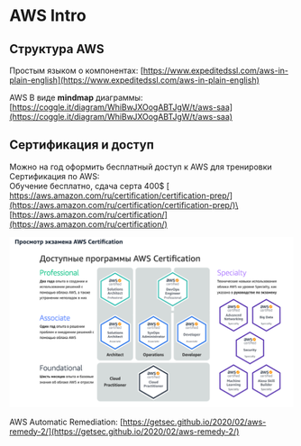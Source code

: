 # AWS Intro

## Структура AWS

Простым языком о компонентах: [https://www.expeditedssl.com/aws-in-plain-english](https://www.expeditedssl.com/aws-in-plain-english)

AWS В виде **mindmap** диаграммы: [https://coggle.it/diagram/WhiBwJXOogABTJgW/t/aws-saa](https://coggle.it/diagram/WhiBwJXOogABTJgW/t/aws-saa)

## Сертификация и доступ

Можно на год оформить бесплатный доступ к AWS для тренировки\
Сертификация по AWS:\
Обучение бесплатно, сдача серта 400$ [\
https://aws.amazon.com/ru/certification/certification-prep/](https://aws.amazon.com/ru/certification/certification-prep/)\
[https://aws.amazon.com/ru/certification/](https://aws.amazon.com/ru/certification/)

![](<../../.gitbook/assets/Снимок экрана 2019-12-03 в 15.47.25.png>)

AWS Automatic Remediation: [https://getsec.github.io/2020/02/aws-remedy-2/](https://getsec.github.io/2020/02/aws-remedy-2/)
